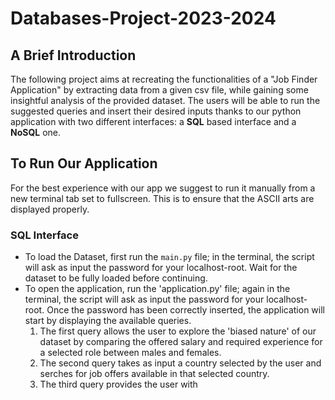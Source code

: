 # Databases-Project-2023-2024
## A Brief Introduction
The following project aims at recreating the functionalities of a "Job Finder Application" by extracting data from a given csv file, while gaining some insightful analysis of the provided dataset. The users will be able to run the suggested queries and insert their desired inputs thanks to our python application with two different interfaces: a **SQL** based interface and a **NoSQL** one.

## To Run Our Application
For the best experience with our app we suggest to run it manually from a new terminal tab set to fullscreen. This is to ensure that the ASCII arts are displayed properly.

### SQL Interface
- To load the Dataset, first run the `main.py` file; in the terminal, the script will ask as input the password for your localhost-root. Wait for the dataset to be fully loaded before continuing.
- To open the application, run the 'application.py' file; again in the terminal, the script will ask as input the password for your localhost-root. Once the password has been correctly inserted, the application will start by displaying the available queries. 
    1) The first query allows the user to explore the 'biased nature' of our dataset by comparing the offered salary and required experience for a selected role between males and females.
    2) The second query takes as input a country selected by the user and serches for job offers available in that selected country.
    3) The third query provides the user with 

